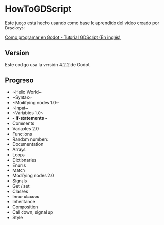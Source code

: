 # HowToGDScript

Este juego está hecho usando como base lo aprendido del video creado por Brackeys:

[Como programar en Godot - Tutorial GDScript (En inglés)](https://youtu.be/e1zJS31tr88?si=rroC-wdmowP-2XvF)

## Version

Este codigo usa la versión 4.2.2 de Godot

## Progreso

- ~Hello World~
- ~Syntax~
- ~Modifying nodes 1.0~
- ~Input~
- ~Variables 1.0~
- **- If-statements -**
- Comments
- Variables 2.0
- Functions
- Random numbers
- Documentation
- Arrays
- Loops
- Dictionaries
- Enums
- Match
- Modifying nodes 2.0
- Signals
- Get / set
- Classes
- Inner classes
- Inheritance
- Composition
- Call down, signal up
- Style
